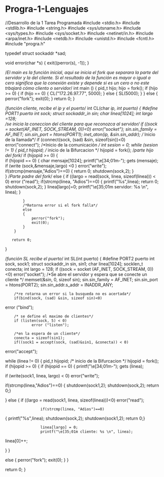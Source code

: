 Progra-1-Lenguajes
==================

//Desarrollo de la 1 Tarea Programada
#include <stdio.h>
#include <stdlib.h>
#include <string.h>
#include <sys/utsname.h>
#include <sys/types.h>
#include <sys/socket.h>
#include <netinet/in.h>
#include <arpa/inet.h>
#include <netdb.h>
#include <unistd.h>
#include <fcntl.h>
#include "progra.h"

typedef struct sockaddr *sad;
 
void error(char *s)
{
	exit((perror(s), -1));
}

/*El main es la función inicial, aqui se inicia el fork que separara la parte del servidor y la del cliente. Si el resultado de la función es mayor
 o igual a cero significa que la conexión existe y depende si es un cero o no este trbajará cómo cliento o servidor*/
int main ()
{
	pid_t hijo;
	hijo = fork();
	if (hijo >= 0)
	{
		if (hijo == 0)
		{
			CL("172.26.97.77", 5000);
		}
		else
		{
			SL(5000);
		}
	}
	else
	{
		perror("fork");
		exit(0);
	}
	return 0;
}

/*función cliente, recibe el ip y el puerto*/
int CL(char *ip, int puerto)
{
	#define PORT1 puerto
	int sock;
    struct sockaddr_in sin;
    char linea[1024];
    int largo =128;    
    /*se inicia la coneccion del cliente para que reconozca al servidor*/
    if ((sock = socket(AF_INET, SOCK_STREAM, 0))<0)
        error("socket");
        sin.sin_family = AF_INET;
        sin.sin_port = htons(PORT1);
        inet_aton(ip, &sin.sin_addr);
        /* Inicio de la llamada*/
        if (connect(sock, (sad) &sin, sizeof(sin))<0)
               error("connect");
        /*Inicio de la comunicación */
        int sesion = 0;
        while (sesion != 1)
        {
			pid_t hijopid;
			/* inicio de la Bifurcacion */
			hijopid = fork();
			/*parte hijo del fork*/
			if (hijopid >= 0)
			{	
				if (hijopid == 0)
				{
					char mensaje[1024];
					printf("\e[34;01m-");
					gets (mensaje);
					if (write (sock,&mensaje,largo) <0 )
						error("write");
					if(strcmp(mensaje,"Adios")==0)
					{
					return 0;
					shutdown(sock,2);
					}	
				}
				/*Parte padre del fork*/
				else
				{
					if ((largo = read(sock, linea, sizeof(linea))) < 0)
						error ("read");
					if(strcmp(linea, "Adios")==0)
					{
						printf("%s",linea);
						return 0;
						shutdown(sock,2);
					}
					linea[largo]=0;
					printf("\e[35;01m servidor: %s \n", linea);	
				}

			}
			/*Retorna error si el fork falla*/
			else
			{
				perror("fork");
				exit(0);
			}
		}
      
       return 0;
}

/*función SL recibe el puerto*/
int SL(int puerto)
{
	#define PORT2 puerto
	int sock, sock1;
    struct sockaddr_in sin, sin1;
    char linea[1024];
    socklen_t conecta;
    int largo = 128;
    if ((sock = socket (AF_INET, SOCK_STREAM, 0)) <0)
		error("socket");
        /*Se abre el servidor y espera que se conecte un cliente */
        memset(&sin, 0, sizeof sin);
        sin.sin_family = AF_INET;
        sin.sin_port = htons(PORT2);
        sin.sin_addr.s_addr = INADDR_ANY;
 
        /*re rotarna un error si la busqueda no es acertada*/
        if(bind(sock, (sad) &sin, sizeof sin)<0)
error ("bind");
 
        /* se define el maximo de clientes*/
        if (listen(sock, 5) < 0)
                error ("listen");
 
        /*en la espera de un cliente*/
        conecta = sizeof(sin1);
        if((sock1 = accept(sock, (sad)&sin1, &conecta)) < 0)
error("accept");

while (linea != 0)
{
pid_t hijopid;
/* inicio de la Bifurcacion */
hijopid = fork();
if (hijopid >= 0)
{
if (hijopid == 0)
{
printf("\e[34;01m-");
gets (linea);

if (write(sock1, linea, largo) < 0)
error("write");

if(strcmp(linea,"Adios")==0)
{
shutdown(sock1,2);
shutdown(sock,2);
return 0;}

}
else
{
if ((largo = read(sock1, linea, sizeof(linea)))<0)
                        error("read");
                        
                    if(strcmp(linea, "Adios")==0)
{
printf("%s",linea);
shutdown(sock,2);
                        shutdown(sock1,2);
                        return 0;}

                    linea[largo] = 0;
                    printf("\e[35;01m cliente: %s \n", linea);
linea[0]++;

}
}

else
{
perror("fork");
exit(0);
}
}
      
return 0;
}
